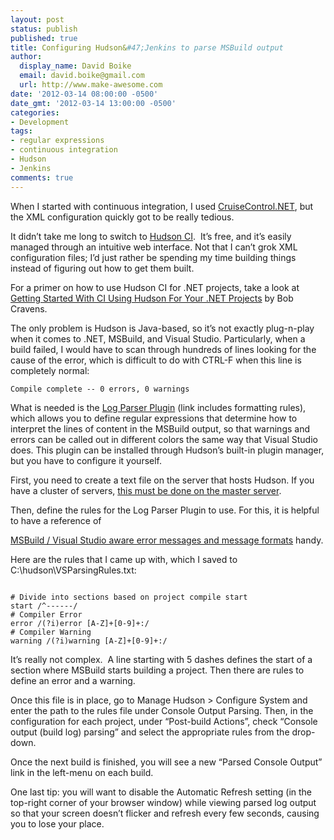 ```yaml
---
layout: post
status: publish
published: true
title: Configuring Hudson&#47;Jenkins to parse MSBuild output
author:
  display_name: David Boike
  email: david.boike@gmail.com
  url: http://www.make-awesome.com
date: '2012-03-14 08:00:00 -0500'
date_gmt: '2012-03-14 13:00:00 -0500'
categories:
- Development
tags:
- regular expressions
- continuous integration
- Hudson
- Jenkins
comments: true
---
```

When I started with continuous integration, I used [CruiseControl.NET](http://www.cruisecontrolnet.org/), but the XML configuration quickly got to be really tedious.

It didn’t take me long to switch to [Hudson CI](http://hudson-ci.org/).  It’s free, and it’s easily managed through an intuitive web interface. Not that I can’t grok XML configuration files; I’d just rather be spending my time building things instead of figuring out how to get them built.

For a primer on how to use Hudson CI for .NET projects, take a look at [Getting Started With CI Using Hudson For Your .NET Projects](http://blog.bobcravens.com/2010/03/getting-started-with-ci-using-hudson-for-your-net-projects/) by Bob Cravens.

The only problem is Hudson is Java-based, so it’s not exactly plug-n-play when it comes to .NET, MSBuild, and Visual Studio. Particularly, when a build failed, I would have to scan through hundreds of lines looking for the cause of the error, which is difficult to do with CTRL-F when this line is completely normal:

    Compile complete -- 0 errors, 0 warnings

<!-- more -->

What is needed is the [Log Parser Plugin](https://wiki.jenkins-ci.org/display/JENKINS/Log+Parser+Plugin) (link includes formatting rules), which allows you to define regular expressions that determine how to interpret the lines of content in the MSBuild output, so that warnings and errors can be called out in different colors the same way that Visual Studio does. This plugin can be installed through Hudson’s built-in plugin manager, but you have to configure it yourself.


First, you need to create a text file on the server that hosts Hudson. If you have a cluster of servers, [this must be done on the master server](http://stackoverflow.com/questions/4285701/how-to-fail-a-hudson-job-if-a-certain-string-occurs-in-console-output#4304608).

Then, define the rules for the Log Parser Plugin to use. For this, it is helpful to have a reference of

[MSBuild / Visual Studio aware error messages and message formats](http://blogs.msdn.com/b/msbuild/archive/2006/11/03/msbuild-visual-studio-aware-error-messages-and-message-formats.aspx) handy.

Here are the rules that I came up with, which I saved to C:\\hudson\\VSParsingRules.txt:

~~~~

# Divide into sections based on project compile start
start /^------/
# Compiler Error
error /(?i)error [A-Z]+[0-9]+:/
# Compiler Warning
warning /(?i)warning [A-Z]+[0-9]+:/
~~~~

It’s really not complex.  A line starting with 5 dashes defines the start of a section where MSBuild starts building a project. Then there are rules to define an error and a warning.

Once this file is in place, go to Manage Hudson \> Configure System and enter the path to the rules file under Console Output Parsing. Then, in the configuration for each project, under “Post-build Actions”, check “Console output (build log) parsing” and select the appropriate rules from the drop-down.

Once the next build is finished, you will see a new “Parsed Console Output” link in the left-menu on each build.

One last tip: you will want to disable the Automatic Refresh setting (in the top-right corner of your browser window) while viewing parsed log output so that your screen doesn’t flicker and refresh every few seconds, causing you to lose your place.
